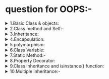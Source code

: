 # question for OOPS:-
<details>
<summary>1.Basic Class & objects:</summary>
Problem:-Create a Car class with attributes like brand and model , then cretes instnace of the class.
</details>

<details>
<summary>2.Class method and Self:-</summary>
Problem:-Add a method to the Car CLASS that displays the full name of class(brand, model)
</details>

<details>
<summary>3.Inheritance:</summary>
Problem:-Create an "Electric Car" class that inherits from "Car" class and has an additional attribute "battery_size.
</details>

<details>
<summary>4.Encapsulation:</summary>
Problem:-Modify the Car class to encapsulate the brand attribute, making it private and provide a getter method for it.
</details>

<details>
<summary>5.polymorphism:</summary>
Problem:-Demonstrate polymorphism by defining the method fuel_type on both Car & ElectricCar classes but with differnt behavior.
</details>

<details>
<summary>6.Class Variable:</summary>
problem:-Add a class variable to Car that keeps track to the number of cars created.
</details>

<details>
<summary>7.Static Method:-</summary>
Problem:-Add a Static method to Car class that returns a general description of car.
</details>

<details>
<summary>8.Property Decorator:</summary>
Problem:-Use a property decorator to the Car class to make the model attribute read-only
</details>

<details>
<summary>9.Class Inheritance and isinstance() function:</summary>
Problem:-Demonstrate the use of isinstance() to check if my_tesla is an instance of Car and ElectricCar
</details>

<details>
<summary>10.Multiple inheritance:-</summary>
Problem:-Create 2 classes "Battery" and "Engine" & let ElectricCar inherit from both , demontrate mutiple inheritance
</details>
